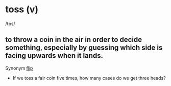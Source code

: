 # toss (v)

/tɒs/

## to throw a coin in the air in order to decide something, especially by guessing which side is facing upwards when it lands.

Synonym [flip](flip-v.md#to-turn-over-into-a-different-position-with-a-sudden-quick-movement-to-make-something-to-do-this)

- If we toss a fair coin five times, how many cases do we get three heads?
